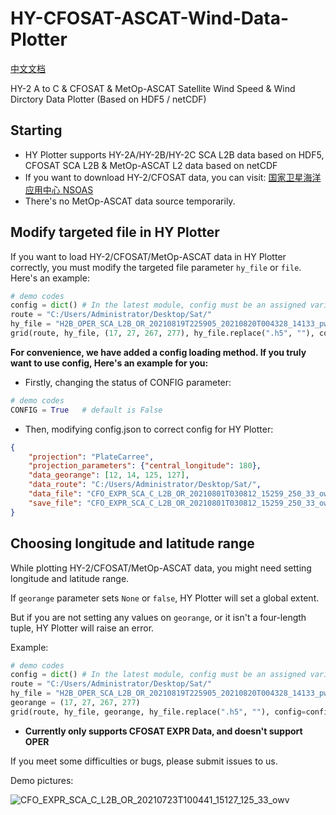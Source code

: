 # HY-CFOSAT-ASCAT-Wind-Data-Plotter
[中文文档](/README_CN.md) 
  
HY-2 A to C & CFOSAT & MetOp-ASCAT Satellite Wind Speed & Wind Dirctory Data Plotter (Based on HDF5 / netCDF)  

## Starting

 * HY Plotter supports HY-2A/HY-2B/HY-2C SCA L2B data based on HDF5, CFOSAT SCA L2B & MetOp-ASCAT L2 data based on netCDF
 * If you want to download HY-2/CFOSAT data, you can visit: [国家卫星海洋应用中心 NSOAS](https://osdds.nsoas.org.cn)
 * There's no MetOp-ASCAT data source temporarily.

## Modify targeted file in HY Plotter

If you want to load HY-2/CFOSAT/MetOp-ASCAT data in HY Plotter correctly, you must modify the targeted file parameter `hy_file` or `file`. Here's an example: 
```py
# demo codes
config = dict() # In the latest module, config must be an assigned variable, or HY-PLOTTER will raise an error
route = "C:/Users/Administrator/Desktop/Sat/"
hy_file = "H2B_OPER_SCA_L2B_OR_20210819T225905_20210820T004328_14133_pwp_250_07_owv.h5"
grid(route, hy_file, (17, 27, 267, 277), hy_file.replace(".h5", ""), config=config)
```
****For convenience, we have added a config loading method. If you truly want to use config, Here's an example for you:****
 * Firstly, changing the status of CONFIG parameter:
```py
# demo codes
CONFIG = True   # default is False
```
* Then, modifying config.json to correct config for HY Plotter:
```json
{
    "projection": "PlateCarree",
    "projection_parameters": {"central_longitude": 180},
    "data_georange": [12, 14, 125, 127],
    "data_route": "C:/Users/Administrator/Desktop/Sat/",
    "data_file": "CFO_EXPR_SCA_C_L2B_OR_20210801T030812_15259_250_33_owv.nc",
    "save_file": "CFO_EXPR_SCA_C_L2B_OR_20210801T030812_15259_250_33_owv"
}
```

## Choosing longitude and latitude range

While plotting HY-2/CFOSAT/MetOp-ASCAT data, you might need setting longitude and latitude range.

If ```georange``` parameter sets ```None``` or ```false```, HY Plotter will set a global extent.

But if you are not setting any values on ```georange```, or it isn't a four-length tuple, HY Plotter will raise an error.

Example:
```py
# demo codes
config = dict() # In the latest module, config must be an assigned variable, or HY-PLOTTER will raise an error
route = "C:/Users/Administrator/Desktop/Sat/"
hy_file = "H2B_OPER_SCA_L2B_OR_20210819T225905_20210820T004328_14133_pwp_250_07_owv.h5"
georange = (17, 27, 267, 277)
grid(route, hy_file, georange, hy_file.replace(".h5", ""), config=config)
```
*  ****Currently only supports CFOSAT EXPR Data, and doesn't support OPER**** 

If you meet some difficulties or bugs, please submit issues to us.

Demo pictures:

![CFO_EXPR_SCA_C_L2B_OR_20210723T100441_15127_125_33_owv](https://user-images.githubusercontent.com/79071461/140613081-0293fbb3-0077-445a-8bf4-269ac1454fb5.png)
